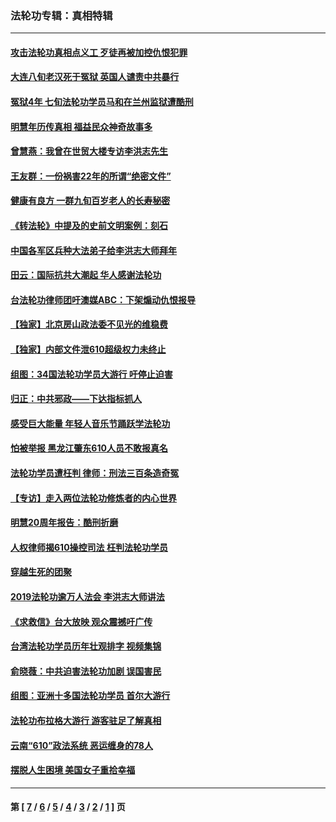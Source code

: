 ### 法轮功专辑：真相特辑
---
#### [攻击法轮功真相点义工 歹徒再被加控仇恨犯罪](../../pages/nf4389/n13601019.md?06180430) 
#### [大连八旬老汉死于冤狱 英国人谴责中共暴行](../../pages/nf4389/n13480118.md?06180430) 
#### [冤狱4年 七旬法轮功学员马和在兰州监狱遭酷刑](../../pages/nf4389/n13304688.md?06180430) 
#### [明慧年历传真相 福益民众神奇故事多](../../pages/nf4389/n13294545.md?06180430) 
#### [曾慧燕：我曾在世贸大楼专访李洪志先生](../../pages/nf4389/n12898729.md?06180430) 
#### [王友群：一份祸害22年的所谓“绝密文件”](../../pages/nf4389/n12871750.md?06180430) 
#### [健康有良方 一群九旬百岁老人的长寿秘密](../../pages/nf4389/n12847475.md?06180430) 
#### [《转法轮》中提及的史前文明案例：刻石](../../pages/nf4389/n12758577.md?06180430) 
#### [中国各军区兵种大法弟子给李洪志大师拜年](../../pages/nf4389/n12750047.md?06180430) 
#### [田云：国际抗共大潮起 华人感谢法轮功](../../pages/nf4389/n12357708.md?06180430) 
#### [台法轮功律师团吁澳媒ABC：下架煽动仇恨报导](../../pages/nf4389/n12279917.md?06180430) 
#### [【独家】北京房山政法委不见光的维稳费](../../pages/nf4389/n12031979.md?06180430) 
#### [【独家】内部文件泄610超级权力未终止](../../pages/nf4389/n12023895.md?06180430) 
#### [组图：34国法轮功学员大游行 吁停止迫害](../../pages/nf4389/n11492658.md?06180430) 
#### [归正：中共邪政——下达指标抓人](../../pages/nf4389/n11474770.md?06180430) 
#### [感受巨大能量 年轻人音乐节踊跃学法轮功](../../pages/nf4389/n11441981.md?06180430) 
#### [怕被举报 黑龙江肇东610人员不敢报真名](../../pages/nf4389/n11436499.md?06180430) 
#### [法轮功学员遭枉判 律师：刑法三百条造奇冤](../../pages/nf4389/n11433943.md?06180430) 
#### [【专访】走入两位法轮功修炼者的内心世界](../../pages/nf4389/n11415623.md?06180430) 
#### [明慧20周年报告：酷刑折磨](../../pages/nf4389/n11387954.md?06180430) 
#### [人权律师揭610操控司法 枉判法轮功学员](../../pages/nf4389/n11313370.md?06180430) 
#### [穿越生死的团聚](../../pages/nf4389/n11258922.md?06180430) 
#### [2019法轮功逾万人法会 李洪志大师讲法](../../pages/nf4389/n11265303.md?06180430) 
#### [《求救信》台大放映 观众震撼吁广传](../../pages/nf4389/n10922251.md?06180430) 
#### [台湾法轮功学员历年壮观排字 视频集锦](../../pages/nf4389/n10878789.md?06180430) 
#### [俞晓薇：中共迫害法轮功加剧 误国害民](../../pages/nf4389/n10859260.md?06180430) 
#### [组图：亚洲十多国法轮功学员 首尔大游行](../../pages/nf4389/n10781149.md?06180430) 
#### [法轮功布拉格大游行 游客驻足了解真相](../../pages/nf4389/n10749360.md?06180430) 
#### [云南“610”政法系统 恶运缠身的78人](../../pages/nf4389/n10747534.md?06180430) 
#### [摆脱人生困境 美国女子重拾幸福](../../pages/nf4389/n10688678.md?06180430) 

---
#### 第 [ [7](./7.md?06180430) / [6](./6.md?06180430) / [5](./5.md?06180430) / [4](./4.md?06180430) / [3](./3.md?06180430) / [2](./2.md?06180430) / [1](./1.md?06180430) ] 页

